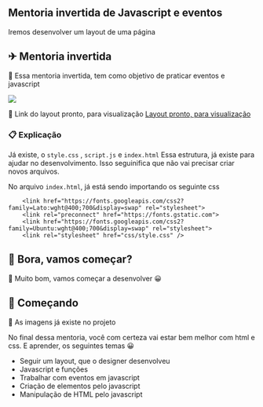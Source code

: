 ## Mentoria invertida de Javascript e eventos
Iremos desenvolver um layout de uma página

## ✈ Mentoria invertida
📌 Essa mentoria invertida, tem como objetivo de praticar eventos e javascript

<img src="https://raw.githubusercontent.com/giovannirwp/mentoria-lista-times/master/img/Captura%20de%20tela%20de%202022-04-17%2017-56-13.png" widt="750" />

📌 Link do layout pronto, para visualização
<a href="https://giovannirwp.github.io/mentoria-lista-tarefas/" target="_blank">Layout pronto, para visualização</a>

### 📋 Explicação
Já existe, o ```style.css``` , ``` script.js ``` e ``` index.html ```
Essa estrutura, já existe para ajudar no desenvolvimento. Isso seguinifica que não vai precisar criar novos arquivos.

No arquivo ``` index.html ```, já está sendo importando os seguinte css
```     
    <link href="https://fonts.googleapis.com/css2?family=Lato:wght@400;700&display=swap" rel="stylesheet">
    <link rel="preconnect" href="https://fonts.gstatic.com">
    <link href="https://fonts.googleapis.com/css2?family=Ubuntu:wght@400;700&display=swap" rel="stylesheet">
    <link rel="stylesheet" href="css/style.css" />
```

## 🚀 Bora, vamos começar?
🔩 Muito bom, vamos começar a desenvolver 😀

## 🥇 Começando
🔧 As imagens já existe no projeto

No final dessa mentoria, você com certeza vai estar bem melhor com html e css.
E aprender, os seguintes temas 😀

* Seguir um layout, que o designer desenvolveu
* Javascript e funções
* Trabalhar com eventos em javascript
* Criação de elementos pelo javascript
* Manipulação de HTML pelo javascript
